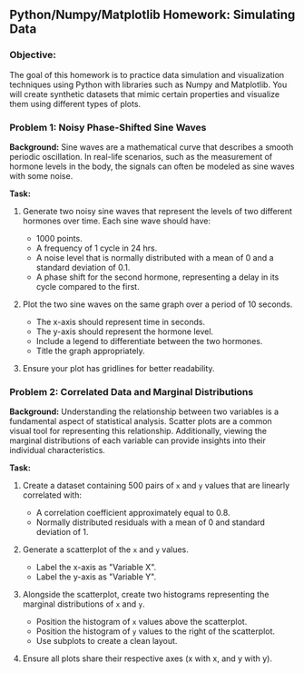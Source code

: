 ## Python/Numpy/Matplotlib Homework: Simulating Data

### Objective:
The goal of this homework is to practice data simulation and visualization techniques using Python with libraries such as Numpy and Matplotlib. You will create synthetic datasets that mimic certain properties and visualize them using different types of plots.

### Problem 1: Noisy Phase-Shifted Sine Waves

**Background:**
Sine waves are a mathematical curve that describes a smooth periodic oscillation. In real-life scenarios, such as the measurement of hormone levels in the body, the signals can often be modeled as sine waves with some noise.

**Task:**
1. Generate two noisy sine waves that represent the levels of two different hormones over time. Each sine wave should have:
    - 1000 points.
    - A frequency of 1 cycle in 24 hrs.
    - A noise level that is normally distributed with a mean of 0 and a standard deviation of 0.1.
    - A phase shift for the second hormone, representing a delay in its cycle compared to the first.

2. Plot the two sine waves on the same graph over a period of 10 seconds.
    - The x-axis should represent time in seconds.
    - The y-axis should represent the hormone level.
    - Include a legend to differentiate between the two hormones.
    - Title the graph appropriately.

3. Ensure your plot has gridlines for better readability.

### Problem 2: Correlated Data and Marginal Distributions

**Background:**
Understanding the relationship between two variables is a fundamental aspect of statistical analysis. Scatter plots are a common visual tool for representing this relationship. Additionally, viewing the marginal distributions of each variable can provide insights into their individual characteristics.

**Task:**
1. Create a dataset containing 500 pairs of `x` and `y` values that are linearly correlated with:
    - A correlation coefficient approximately equal to 0.8.
    - Normally distributed residuals with a mean of 0 and standard deviation of 1.

2. Generate a scatterplot of the `x` and `y` values.
    - Label the x-axis as "Variable X".
    - Label the y-axis as "Variable Y".

3. Alongside the scatterplot, create two histograms representing the marginal distributions of `x` and `y`.
    - Position the histogram of `x` values above the scatterplot.
    - Position the histogram of `y` values to the right of the scatterplot.
    - Use subplots to create a clean layout.

4. Ensure all plots share their respective axes (x with x, and y with y).

